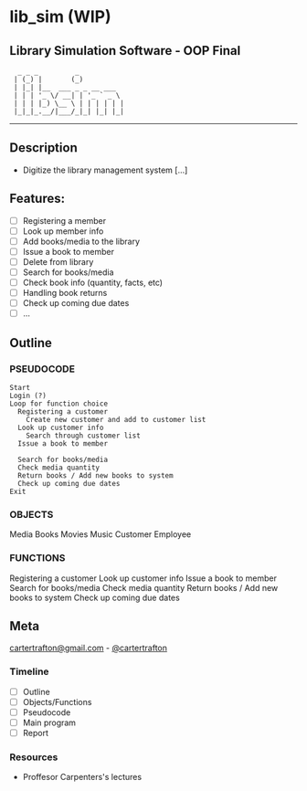 # lib_sim (WIP)
Library Simulation Software - OOP Final
----------------------------------------------------------------------------
	  _ _ _         _           
	 | (_) |       (_)          
	 | |_| |__  ___ _ _ __ ___  
	 | | | '_ \/ __| | '_ ` _ \ 
	 | | | |_) \__ \ | | | | | |
	 |_|_|_.__/|___/_|_| |_| |_|
                            
 
----------------------------------------------------------------------------

## Description 
 - Digitize the library management system [...]
	
## Features:
  - [ ] Registering a member 
  - [ ] Look up member info
  - [ ] Add books/media to the library
  - [ ] Issue a book to member
  - [ ] Delete from library	
  - [ ] Search for books/media
  - [ ] Check book info (quantity, facts, etc)
  - [ ] Handling book returns
  - [ ] Check up coming due dates
  - [ ] ...

## Outline

### PSEUDOCODE
```
Start
Login (?)
Loop for function choice
  Registering a customer
    Create new customer and add to customer list
  Look up customer info
    Search through customer list
  Issue a book to member
    
  Search for books/media
  Check media quantity
  Return books / Add new books to system
  Check up coming due dates
Exit
```

###  OBJECTS
Media
  Books
  Movies
  Music
Customer
Employee

### FUNCTIONS
Registering a customer
Look up customer info
Issue a book to member
Search for books/media
Check media quantity
Return books / Add new books to system
Check up coming due dates


## Meta
cartertrafton@gmail.com - [@cartertrafton](https://github.com/cartertrafton/)

### Timeline
- [ ] Outline
- [ ] Objects/Functions
- [ ] Pseudocode 
- [ ] Main program
- [ ] Report

### Resources
- Proffesor Carpenters's lectures














